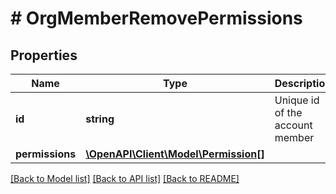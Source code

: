 # # OrgMemberRemovePermissions

## Properties

Name | Type | Description | Notes
------------ | ------------- | ------------- | -------------
**id** | **string** | Unique id of the account member |
**permissions** | [**\OpenAPI\Client\Model\Permission[]**](Permission.md) |  |

[[Back to Model list]](../../README.md#models) [[Back to API list]](../../README.md#endpoints) [[Back to README]](../../README.md)
